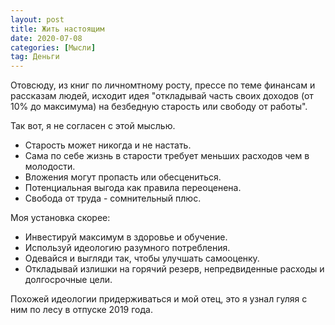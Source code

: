 ```yaml
---
layout: post
title: Жить настоящим
date: 2020-07-08
categories: [Мысли]
tag: Деньги
---
```


Отовсюду, из книг по личномтному росту, прессе по теме финансам и рассказам людей, исходит идея "откладывай часть своих доходов (от 10% до максимума) на безбедную старость или свободу от работы".

Так вот, я не согласен с этой мыслью.

- Старость может никогда и не настать.
- Сама по себе жизнь в старости требует меньших расходов чем в молодости.
- Вложения могут пропасть или обесцениться.
- Потенциальная выгода как правила переоценена.
- Свобода от труда - сомнительный плюс.

Моя установка скорее:

- Инвестируй максимум в здоровье и обучение.
- Используй идеологию разумного потребления.
- Одевайся и выгляди так, чтобы улучшать самооценку.
- Откладывай излишки на горячий резерв, непредвиденные расходы и долгосрочные цели.

Похожей идеологии придерживаться и мой отец, это я узнал гуляя с ним по лесу в отпуске 2019 года.
